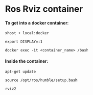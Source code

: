 # Ros Rviz container

####  To get into a docker container:
```
xhost + local:docker
```

```
export DISPLAY=:1
```

```
docker exec -it <container_name> /bash
```

#### Inside the container:

```
apt-get update
```
```
source /opt/ros/humble/setup.bash
```

```
rviz2
```
